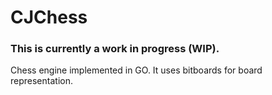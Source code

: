 # CJChess

### This is currently a work in progress (WIP).

Chess engine implemented in GO. It uses bitboards for board representation.

